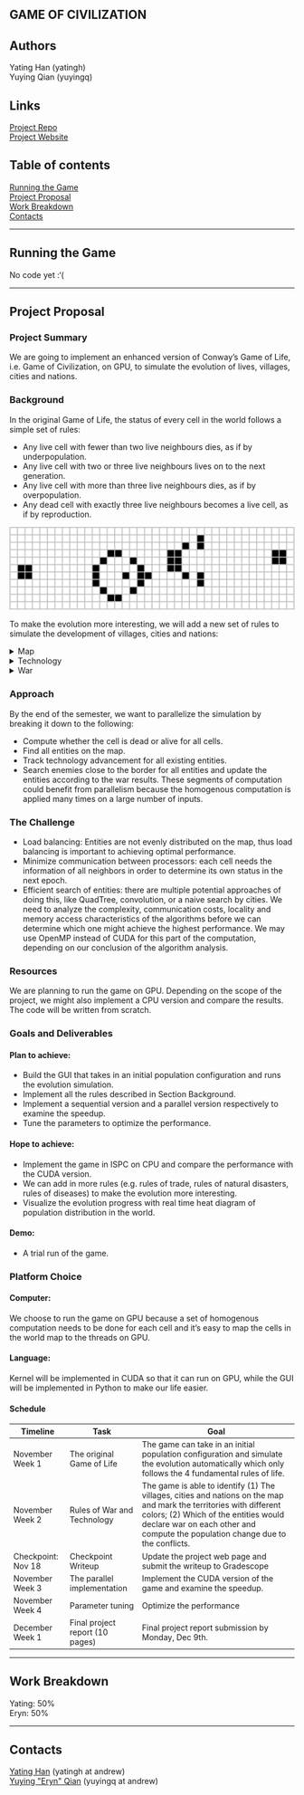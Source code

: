 ## GAME OF CIVILIZATION

## Authors
Yating Han (yatingh)  
Yuying Qian (yuyingq)

## Links
<a href="https://github.com/yatinghan/game_of_civilization"> Project Repo </a>  
<a href="https://yatinghan.github.io/game_of_civilization"> Project Website </a>  

## Table of contents
[Running the Game](#running_the_game)  
[Project Proposal](#project_proposal)  
[Work Breakdown](#work_breakdown)  
[Contacts](#contacts)  
____

## Running the Game <a name="running_the_game"></a>
No code yet :‘(

____

## Project Proposal <a name="project_proposal"></a>

### Project Summary
We are going to implement an enhanced version of Conway’s Game of Life, i.e. Game of Civilization, on GPU, to simulate the evolution of lives, villages, cities and nations.  

### Background
In the original Game of Life, the status of every cell in the world follows a simple set of rules:
- Any live cell with fewer than two live neighbours dies, as if by underpopulation.
- Any live cell with two or three live neighbours lives on to the next generation.
- Any live cell with more than three live neighbours dies, as if by overpopulation.
- Any dead cell with exactly three live neighbours becomes a live cell, as if by reproduction.

![Orignal Game](images/original.png)

To make the evolution more interesting, we will add a new set of rules to simulate the development of villages, cities and nations:  
<details><summary>Map</summary>

- Any 20x20 block with more than 20 living cells would automatically upgrade to a village.
- Any 50x50 block with more than 50 cells would upgrade to a city. 
- Any 1000x1000 block with more than 20 cities would upgrade to a nation. 
- Once an entity is upgraded to a higher level, it will never downgrade even when the population falls below the criteria of its current level, unless population dies down to zero or it’s conquered by an entity of lower level. (See the War section)  
</details>

<details><summary>Technology</summary>

Let the history of a village/city/nation be the number of years it has existed, n.
- The technology index of a village or city = n/4
- The initial technology index of a nation (when n=0) follows the city with highest technology index. The index would increment by 2 every subsequent year.   
</details>

<details><summary>War</summary>

- Power of any entity = technology index * population
- Entity with higher power wins the war and conquers the opponent entity. 
- Villages will not engage in wars. 
- War casualty = (opponent power / entity power) * ( ¼ * population) This equation computes how many cells would die in a war. Cells are killed at random. 
- Any two cities D1 distance apart or closer would go to war. The map remains unchanged. 
- Any nation and city D2 distance apart or closer would go to war. 
    * If the nation conquers the city, the city will be colonized. The resulting technology index will follow whoever is higher. 
    * If the city wins, the nation collapses: the map will recompute the area division. New cities and villages will inherit the nation’s technology and operate independently.
- Any two nations D3 distance apart or closer would go to war. The winner will colonize the loser if the power ratio (winner power/ loser power) is greater or equal to 2. Otherwise, the map remains unchanged. 
</details>

### Approach 
By the end of the semester, we want to parallelize the simulation by breaking it down to the following:
- Compute whether the cell is dead or alive for all cells.
- Find all entities on the map. 
- Track technology advancement for all existing entities. 
- Search enemies close to the border for all entities and update the entities according to the war results. 
These segments of computation could benefit from parallelism because the homogenous computation is applied many times on a large number of inputs.

### The Challenge
- Load balancing: Entities are not evenly distributed on the map, thus load balancing is important to achieving optimal performance. 
- Minimize communication between processors: each cell needs the information of all neighbors in order to determine its own status in the next epoch. 
- Efficient search of entities: there are multiple potential approaches of doing this, like QuadTree, convolution, or a naive search by cities. We need to analyze the complexity, communication costs, locality and memory access characteristics of the algorithms before we can determine which one might achieve the highest performance. We may use OpenMP instead of CUDA for this part of the computation, depending on our conclusion of the algorithm analysis. 

### Resources
We are planning to run the game on GPU. Depending on the scope of the project, we might also implement a CPU version and compare the results. The code will be written from scratch. 

### Goals and Deliverables
#### Plan to achieve:
- Build the GUI that takes in an initial population configuration and runs the evolution simulation. 
- Implement all the rules described in Section Background.
- Implement a sequential version and a parallel version respectively to examine the speedup. 
- Tune the parameters to optimize the performance.
#### Hope to achieve:
- Implement the game in ISPC on CPU and compare the performance with the CUDA version.
- We can add in more rules (e.g. rules of trade, rules of natural disasters, rules of diseases) to make the evolution more interesting. 
- Visualize the evolution progress with real time heat diagram of population distribution in the world.
#### Demo:
- A trial run of the game.

### Platform Choice
#### Computer:
We choose to run the game on GPU because a set of homogenous computation needs to be done for each cell and  it’s easy to map the cells in the world map to the threads on GPU. 

#### Language:
Kernel will be implemented in CUDA so that it can run on GPU, while the GUI will be implemented in Python to make our life easier. 


#### Schedule
| Timeline     | Task | Goal |
| ----------- | ----------- | ----------- | 
| November Week 1   | The original Game of Life      |  The game can take in an initial population configuration and simulate the evolution automatically which only follows the 4 fundamental rules of life. |
| November Week 2 | Rules of War and Technology | The game is able to identify (1) The villages, cities and nations on the map and mark the territories with different colors; (2) Which of the entities would declare war on each other and compute the population change due to the conflicts. |
| Checkpoint: Nov 18 | Checkpoint Writeup |Update the project web page and submit the writeup to Gradescope |
| November Week 3 | The parallel implementation | Implement the CUDA version of the game and examine the speedup. |
| November Week 4 |Parameter tuning |Optimize the performance |
| December Week 1 | Final project report (10 pages) |Final project report submission by Monday, Dec 9th. |

____

## Work Breakdown <a name="work_breakdown"></a>
Yating: 50%  
Eryn: 50% 

____

## Contacts <a name="contacts"></a>

<a href="https://github.com/yatinghan" >Yating Han</a> (yatingh at andrew)   
<a href="https://github.com/yatinghan"> Yuying "Eryn" Qian</a> (yuyingq at andrew)
